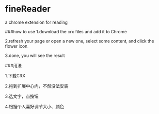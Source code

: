 # fineReader
a chrome extension for reading


###how to use
1.download the crx files and add it to Chrome

2.refresh your page or open a new one, select some content, and click the flower icon.

3.done, you will see the result

###用法

1.下载CRX

2.拖到扩展中心内，不然没法安装

3.选文字，点按钮

4.根据个人喜好调节大小、颜色
